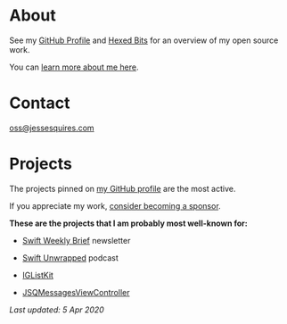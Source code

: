 # About

See my [GitHub Profile](https://github.com/jessesquires) and [Hexed Bits](https://github.com/hexedbits) for an overview of my open source work. 

You can [learn more about me here](https://www.jessesquires.com).

# Contact

oss@jessesquires.com

# Projects

The projects pinned on [my GitHub profile](https://github.com/jessesquires) are the most active.

If you appreciate my work, [consider becoming a sponsor](https://github.com/sponsors/jessesquires).

**These are the projects that I am probably most well-known for:**

* [Swift Weekly Brief](https://swiftweekly.github.io) newsletter

* [Swift Unwrapped](https://spec.fm/podcasts/swift-unwrapped) podcast

* [IGListKit](https://github.com/Instagram/IGListKit)

* [JSQMessagesViewController](https://github.com/jessesquires/JSQMessagesViewController)

*Last updated: 5 Apr 2020*
